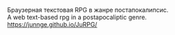 
Браузерная текстовая RPG в жанре постапокалипсис. <br>
A web text-based rpg in a postapocaliptic genre.
https://junnge.github.io/JuRPG/
